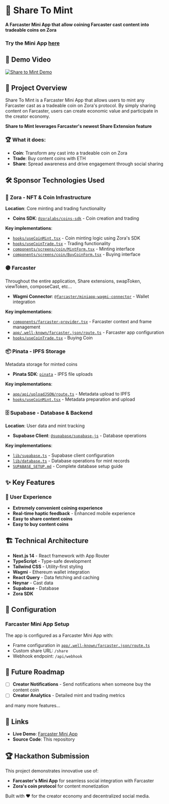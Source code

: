 # 🚀 Share To Mint

**A Farcaster Mini App that allow coining Farcaster cast content into tradeable coins on Zora**

### Try the Mini App [here](https://farcaster.xyz/miniapps/2rzmuYxkv2ZP/share-to-mint)

## 🎥 Demo Video

[![Share to Mint Demo](https://img.youtube.com/vi/_wyEmsB5Lo0/0.jpg)](https://youtu.be/_wyEmsB5Lo0?si=nxIiBqyRnWoQ89Da)


## 🎯 Project Overview

Share To Mint is a Farcaster Mini App that allows users to mint any Farcaster cast as a tradeable coin on Zora's protocol. By simply sharing content on Farcaster, users can create economic value and participate in the creator economy.

**Share to Mint leverages Farcaster's newest Share Extension feature**

### 🏆 What it does:
- **Coin**: Transform any cast into a tradeable coin on Zora
- **Trade**: Buy content coins with ETH
- **Share**: Spread awareness and drive engagement through social sharing

## 🛠️ Sponsor Technologies Used

### 🎨 **Zora** - NFT & Coin Infrastructure
**Location**: Core minting and trading functionality
- **Coins SDK**: [`@zoralabs/coins-sdk`](./package.json#L21) - Coin creation and trading

**Key implementations**:
- [`hooks/useCoinMint.tsx`](./hooks/useCoinMint.tsx) - Coin minting logic using Zora's SDK
- [`hooks/useCoinTrade.tsx`](./hooks/useCoinTrade.tsx) - Trading functionality
- [`components/screens/coin/MintForm.tsx`](./components/screens/coin/MintForm.tsx) - Minting interface
- [`components/screens/coin/BuyCoinForm.tsx`](./components/screens/coin/BuyCoinForm.tsx) - Buying interface


### 🟣 **Farcaster**

Throughout the entire application, Share extensions, swapToken, viewToken, composeCast, etc...

- **Wagmi Connector**: [`@farcaster/miniapp-wagmi-connector`](./package.json#L15) - Wallet integration
  
**Key implementations**:
- [`components/farcaster-provider.tsx`](./components/farcaster-provider.tsx) - Farcaster context and frame management
- [`app/.well-known/farcaster.json/route.ts`](./app/.well-known/farcaster.json/route.ts) - Farcaster app configuration
- [`hooks/useCoinTrade.tsx`](./hooks/useCoinTrade.tsx) - Buying Coin

### 📦 **Pinata** - IPFS Storage

Metadata storage for minted coins

- **Pinata SDK**: [`pinata`](./package.json#L24) - IPFS file uploads

**Key implementations**:
- [`app/api/uploadJSON/route.ts`](./app/api/uploadJSON/route.ts) - Metadata upload to IPFS
- [`hooks/useCoinMint.tsx`](./hooks/useCoinMint.tsx#L30-50) - Metadata preparation and upload

### 🗄️ **Supabase** - Database & Backend
**Location**: User data and mint tracking
- **Supabase Client**: [`@supabase/supabase-js`](./package.json#L18) - Database operations

**Key implementations**:
- [`lib/supabase.ts`](./lib/supabase.ts) - Supabase client configuration
- [`lib/database.ts`](./lib/database.ts) - Database operations for mint records
- [`SUPABASE_SETUP.md`](./SUPABASE_SETUP.md) - Complete database setup guide

## ✨ Key Features

### 🎯 User Experience
- **Extremely convenient coining experience**
- **Real-time haptic feedback** - Enhanced mobile experience
- **Easy to share content coins** 
- **Easy to buy content coins**

## 🏗️ Technical Architecture

- **Next.js 14** - React framework with App Router
- **TypeScript** - Type-safe development
- **Tailwind CSS** - Utility-first styling
- **Wagmi** - Ethereum wallet integration
- **React Query** - Data fetching and caching
- **Neynar** - Cast data
- **Supabase** - Database
- **Zora SDK**

## 🔧 Configuration

### Farcaster Mini App Setup
The app is configured as a Farcaster Mini App with:
- Frame configuration in [`app/.well-known/farcaster.json/route.ts`](./app/.well-known/farcaster.json/route.ts)
- Custom share URL: `/share`
- Webhook endpoint: `/api/webhook`

## 🎯 Future Roadmap

- [ ] **Creator Notifications** - Send notifications when someone buy the content coin
- [ ] **Creator Analytics** - Detailed mint and trading metrics

and many more features...

## 🔗 Links

- **Live Demo**: [Farcaster Mini App](https://farcaster.xyz/miniapps/2rzmuYxkv2ZP/share-to-mint)
- **Source Code**: This repository

## 🏆 Hackathon Submission

This project demonstrates innovative use of:
- **Farcaster's Mini App** for seamless social integration with Farcaster
- **Zora's coin protocol** for content monetization

Built with ❤️ for the creator economy and decentralized social media.
